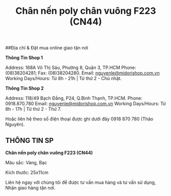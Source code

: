 ﻿---
priority: c
title: Chân nến poly chân vuông F223 (CN44)
layout: ArtistPage
category: artists
path: '/artists/01-Chan-nen-poly-f223/'
key: 01-Chan-nen-poly-f223

meta: Chân nến poly chân vuông F223 (CN44)
keywords: chan nen, chân nến cổ điển, chân nến poly

location: 
prices: Call
orders: tel:+84918870780
messages: http://m.me/dotrangtricuoi
website: 
YoutubeID: 
bandcamp: 
bandcampLabelTrack: 
facebook: 
mixcloud: 
soundcloud: 
youtube: 
discogs: 
---

##Địa chỉ & Đặt mua online giao tận nơi

**Thông Tin Shop 1**

Address: 168A Võ Thị Sáu, Phường 8, Quận 3, TP.HCM Phone: (08)38204281; Fax: (08)38204280. Email: nguyenle@midorishop.com.vn Working Days/Hours: Từ 8h - 21h | Từ thứ 2 - Chủ nhật.

**Thông Tin Shop 2**

Address: 118/49 Bạch Đằng, P24, Q.Bình Thạnh, TP.HCM. Phone: 0918.870.780 Email: nguyenle@midorishop.com.vn Working Days/Hours: Từ 8h - 17h | Từ thứ 2 - Thứ 7.

Hoặc liên hệ theo số điện thoại được ghi dưới đây 0918 870 780 (Thảo Nguyên).

## THÔNG TIN SP

**Chân nến poly chân vuông F223 (CN44)**

Màu sắc: Vàng, Bạc

Kích thước: 25x11cm

Liên hệ ngay với chúng tôi để được tư vấn mua hàng và tư vấn sử dụng, Nhận giao hàng tận nơi.
